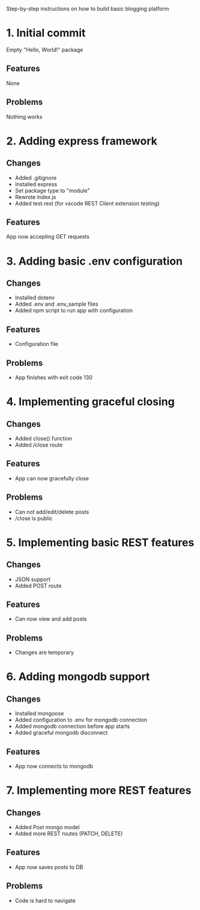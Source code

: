 Step-by-step instructions on how to build basic blogging platform

# 1. Initial commit
Empty "Hello, World!" package

## Features
None

## Problems
Nothing works

# 2. Adding express framework

## Changes
* Added .gitignore
* Installed express
* Set package type to "module"
* Rewrote index.js
* Added test.rest (for vscode REST Client extension testing)

## Features
App now accepting GET requests

# 3. Adding basic .env configuration

## Changes
* Installed dotenv
* Added .env and .env_sample files
* Added npm script to run app with configuration

## Features
* Configuration file

## Problems
* App finishes with exit code 130

# 4. Implementing graceful closing

## Changes
* Added close() function
* Added /close route

## Features
* App can now gracefully close

## Problems
* Can not add/edit/delete posts
* /close is public

# 5. Implementing basic REST features

## Changes
* JSON support
* Added POST route

## Features
* Can now view and add posts

## Problems
* Changes are temporary

# 6. Adding mongodb support

## Changes
* Installed mongoose
* Added configuration to .env for mongodb connection
* Added mongodb connection before app starts
* Added graceful mongodb disconnect

## Features
* App now connects to mongodb

# 7. Implementing more REST features

## Changes
* Added Post mongo model
* Added more REST routes (PATCH, DELETE)

## Features
* App now saves posts to DB

## Problems
* Code is hard to navigate
